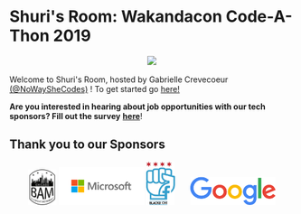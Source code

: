 # Shuri's Room: Wakandacon Code-A-Thon 2019
<p align="center">
    <img src="https://ci6.googleusercontent.com/proxy/MtK_z0TMLOS9E4xIFbtAfRj0ebk7SZseW5dhu0nFuMtDxuw1-mBY-VzFGndccbl6TniFMv8fiCjY_fzqcN7hhQMbv2cVsTQu=s0-d-e1-ft#https://wakandaconforever.com/email/content-shuri.jpg">
</p>

Welcome to Shuri's Room, hosted by Gabrielle Crevecoeur [(@NoWaySheCodes)](www.nowayshecodes.com) ! To get started go [here!](https://github.com/gcrev93/WakandaconCodeAThon/wiki/Shuri's-Room:-Wakandacon-Code-A-Thon-2019)

**Are you interested in hearing about job opportunities with our tech sponsors? Fill out the survey** [**here**](https://forms.gle/mFkEtQuvb2ztzfnRA)!

## Thank you to our Sponsors
<p align="center">
    <img src="https://github.com/gcrev93/WakandaconCodeAThon/blob/master/Logos/Screen%20Shot%202019-07-15%20at%202.58.34%20PM.png" width="10%">
    <img src="https://github.com/gcrev93/WakandaconCodeAThon/blob/master/Logos/Microsoft-logo_rgb_c-gray%20(1).png?raw=true" width="30%">
        <img src ="https://github.com/gcrev93/WakandaconCodeAThon/blob/master/Logos/Black@CHI.png?raw=true" width="10%"> &nbsp;&nbsp;&nbsp;&nbsp;&nbsp;
    <img src="https://github.com/gcrev93/WakandaconCodeAThon/blob/master/Logos/logo_Google_FullColor_1x_270x89px.png?raw=true" width="30%">
</p>
